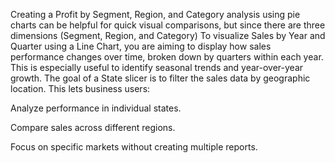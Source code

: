 Creating a Profit by Segment, Region, and Category analysis using pie charts can be helpful for quick visual comparisons, but since there are three dimensions (Segment, Region, and Category)
To visualize Sales by Year and Quarter using a Line Chart, you are aiming to display how sales performance changes over time, broken down by quarters within each year. This is especially useful to identify seasonal trends and year-over-year growth.
The goal of a State slicer is to filter the sales data by geographic location. This lets business users:

Analyze performance in individual states.

Compare sales across different regions.

Focus on specific markets without creating multiple reports.


